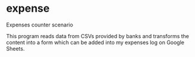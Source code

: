 # expense
Expenses counter scenario

This program reads data from CSVs provided by banks and transforms the content into a form which can be added into my expenses log on Google Sheets.
